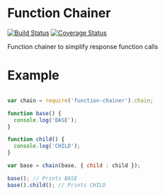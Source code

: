# Function Chainer

[![Build
Status](https://api.shippable.com/projects/55b07d2aedd7f2c05280226a/badge?branchName=master)](https://app.shippable.com/projects/55b07d2aedd7f2c05280226a/builds/latest) [![Coverage
Status](https://coveralls.io/repos/CalebMorris/function-chainer/badge.svg?branch=master&service=github)](https://coveralls.io/github/CalebMorris/function-chainer?branch=master)

Function chainer to simplify response function calls


# Example

```javascript

var chain = require('function-chainer').chain;

function base() {
  console.log('BASE');
}

function child() {
  console.log('CHILD');
}

var base = chain(base, { child : child });

base(); // Prints BASE
base().child(); // Prints CHILD

```
